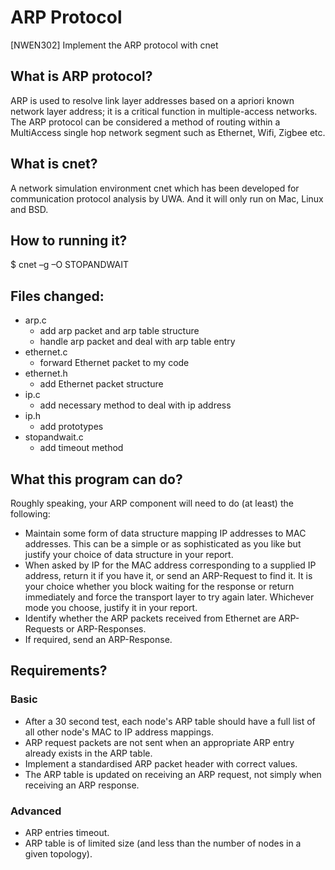 # ARP Protocol
[NWEN302] Implement the ARP protocol with cnet

## What is ARP protocol?
ARP is used to resolve link layer addresses based on a apriori known network layer address; it is a critical function in multiple-access networks. The ARP protocol can be considered a method of routing within a MultiAccess single hop network segment such as Ethernet, Wifi, Zigbee etc. 

## What is cnet?
A network simulation environment cnet which has been developed for communication protocol analysis by UWA. And it will only run on Mac, Linux and BSD.

## How to running it?
$ cnet –g –O STOPANDWAIT

## Files changed:
- arp.c
   - add arp packet and arp table structure
   - handle arp packet and deal with arp table entry
- ethernet.c
   - forward Ethernet packet to my code
- ethernet.h
   - add Ethernet packet structure
- ip.c
   - add necessary method to deal with ip address
- ip.h
   - add prototypes
- stopandwait.c
   - add timeout method

## What this program can do?
Roughly speaking, your ARP component will need to do (at least) the following:

- Maintain some form of data structure mapping IP addresses to MAC addresses. This can be a simple or as sophisticated as you like but justify your choice of data structure in your report.
- When asked by IP for the MAC address corresponding to a supplied IP address, return it if you have it, or send an ARP-Request to find it. It is your choice whether you block waiting for the response or return immediately and force the transport layer to try again later. Whichever mode you choose, justify it in your report.
- Identify whether the ARP packets received from Ethernet are ARP-Requests or ARP-Responses.
- If required, send an ARP-Response. 

##  Requirements?
### Basic

- After a 30 second test, each node's ARP table should have a full list of all other node's MAC to IP address mappings.
- ARP request packets are not sent when an appropriate ARP entry already exists in the ARP table.
- Implement a standardised ARP packet header with correct values.
- The ARP table is updated on receiving an ARP request, not simply when receiving an ARP response. 

### Advanced

- ARP entries timeout.
- ARP table is of limited size (and less than the number of nodes in a given topology). 
